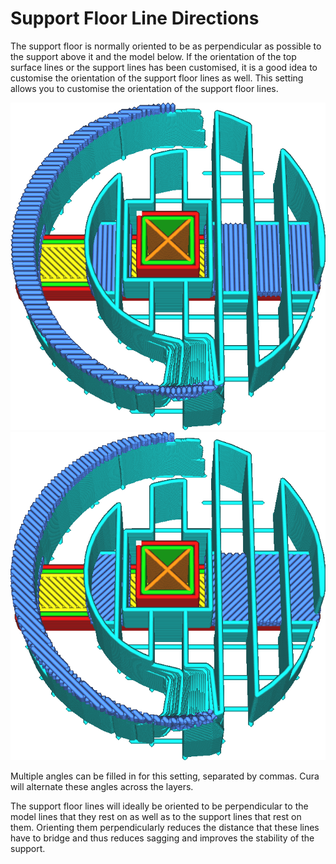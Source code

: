 Support Floor Line Directions
====
The support floor is normally oriented to be as perpendicular as possible to the support above it and the model below. If the orientation of the top surface lines or the support lines has been customised, it is a good idea to customise the orientation of the support floor lines as well. This setting allows you to customise the orientation of the support floor lines.

<!--screenshot {
"image_path": "support_interface_angles_0.png",
"models": [
    {
        "script": "plug.scad",
        "transformation": ["scale(0.5)"]
    }
],
"camera_position": [0, 36, 92],
"settings": {
    "support_enable": true,
    "support_interface_enable": true,
    "support_interface_pattern": "lines",
    "support_interface_angles": [0, 90]
},
"layer": 118,
"colours": 128
}-->
<!--screenshot {
"image_path": "support_interface_angles_45.png",
"models": [
    {
        "script": "plug.scad",
        "transformation": ["scale(0.5)"]
    }
],
"camera_position": [0, 36, 92],
"settings": {
    "support_enable": true,
    "support_interface_enable": true,
    "support_interface_pattern": "lines",
    "support_interface_angles": [45, 135]
},
"layer": 118,
"colours": 128
}-->
![Both the roof and floor angled at 0° and 90°](images/support_interface_angles_0.png)
![Both the roof and floor angled at 45° and 135°](images/support_interface_angles_45.png)

Multiple angles can be filled in for this setting, separated by commas. Cura will alternate these angles across the layers.

The support floor lines will ideally be oriented to be perpendicular to the model lines that they rest on as well as to the support lines that rest on them. Orienting them perpendicularly reduces the distance that these lines have to bridge and thus reduces sagging and improves the stability of the support.